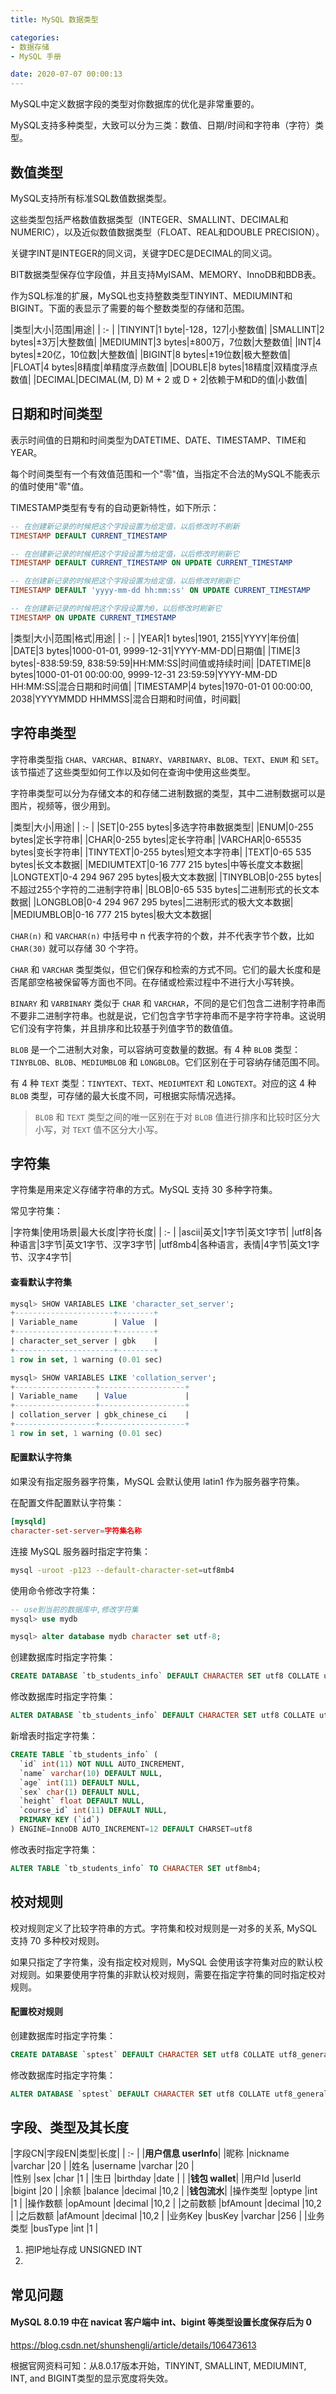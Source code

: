 ```yaml
---
title: MySQL 数据类型

categories:
- 数据存储
- MySQL 手册

date: 2020-07-07 00:00:13
---
```



MySQL中定义数据字段的类型对你数据库的优化是非常重要的。

MySQL支持多种类型，大致可以分为三类：数值、日期/时间和字符串（字符）类型。

## 数值类型
MySQL支持所有标准SQL数值数据类型。

这些类型包括严格数值数据类型（INTEGER、SMALLINT、DECIMAL和NUMERIC），以及近似数值数据类型（FLOAT、REAL和DOUBLE PRECISION）。

关键字INT是INTEGER的同义词，关键字DEC是DECIMAL的同义词。

BIT数据类型保存位字段值，并且支持MyISAM、MEMORY、InnoDB和BDB表。

作为SQL标准的扩展，MySQL也支持整数类型TINYINT、MEDIUMINT和BIGINT。下面的表显示了需要的每个整数类型的存储和范围。

|类型|大小|范围|用途|
| :- |
|TINYINT|1 byte|-128，127|小整数值|
|SMALLINT|2 bytes|±3万|大整数值|
|MEDIUMINT|3 bytes|±800万，7位数|大整数值|
|INT|4 bytes|±20亿，10位数|大整数值|
|BIGINT|8 bytes|±19位数|极大整数值|
|FLOAT|4 bytes|8精度|单精度浮点数值|
|DOUBLE|8 bytes|18精度|双精度浮点数值|
|DECIMAL|DECIMAL(M, D) M + 2 或 D + 2|依赖于M和D的值|小数值|

## 日期和时间类型
表示时间值的日期和时间类型为DATETIME、DATE、TIMESTAMP、TIME和YEAR。

每个时间类型有一个有效值范围和一个"零"值，当指定不合法的MySQL不能表示的值时使用"零"值。

TIMESTAMP类型有专有的自动更新特性，如下所示：

```sql
-- 在创建新记录的时候把这个字段设置为给定值，以后修改时不刷新
TIMESTAMP DEFAULT CURRENT_TIMESTAMP  

-- 在创建新记录的时候把这个字段设置为给定值，以后修改时刷新它
TIMESTAMP DEFAULT CURRENT_TIMESTAMP ON UPDATE CURRENT_TIMESTAMP  

-- 在创建新记录的时候把这个字段设置为给定值，以后修改时刷新它
TIMESTAMP DEFAULT 'yyyy-mm-dd hh:mm:ss' ON UPDATE CURRENT_TIMESTAMP  

-- 在创建新记录的时候把这个字段设置为0，以后修改时刷新它 
TIMESTAMP ON UPDATE CURRENT_TIMESTAMP 
```

|类型|大小|范围|格式|用途|
| :- |
|YEAR|1 bytes|1901, 2155|YYYY|年份值|
|DATE|3 bytes|1000-01-01, 9999-12-31|YYYY-MM-DD|日期值|
|TIME|3 bytes|-838:59:59, 838:59:59|HH:MM:SS|时间值或持续时间|
|DATETIME|8 bytes|1000-01-01 00:00:00, 9999-12-31 23:59:59|YYYY-MM-DD HH:MM:SS|混合日期和时间值|
|TIMESTAMP|4 bytes|1970-01-01 00:00:00, 2038|YYYYMMDD HHMMSS|混合日期和时间值，时间戳|
## 字符串类型
字符串类型指 `CHAR`、`VARCHAR`、`BINARY`、`VARBINARY`、`BLOB`、`TEXT`、`ENUM` 和 `SET`。该节描述了这些类型如何工作以及如何在查询中使用这些类型。

字符串类型可以分为存储文本的和存储二进制数据的类型，其中二进制数据可以是图片，视频等，很少用到。

|类型|大小|用途|
| :- |
|SET|0-255 bytes|多选字符串数据类型|
|ENUM|0-255 bytes|定长字符串|
|CHAR|0-255 bytes|定长字符串|
|VARCHAR|0-65535 bytes|变长字符串|
|TINYTEXT|0-255 bytes|短文本字符串|
|TEXT|0-65 535 bytes|长文本数据|
|MEDIUMTEXT|0-16 777 215 bytes|中等长度文本数据|
|LONGTEXT|0-4 294 967 295 bytes|极大文本数据|
|TINYBLOB|0-255 bytes|不超过255个字符的二进制字符串|
|BLOB|0-65 535 bytes|二进制形式的长文本数据|
|LONGBLOB|0-4 294 967 295 bytes|二进制形式的极大文本数据|
|MEDIUMBLOB|0-16 777 215 bytes|极大文本数据|

`CHAR(n)` 和 `VARCHAR(n)` 中括号中 n 代表字符的个数，并不代表字节个数，比如 `CHAR(30)` 就可以存储 30 个字符。

`CHAR` 和 `VARCHAR` 类型类似，但它们保存和检索的方式不同。它们的最大长度和是否尾部空格被保留等方面也不同。在存储或检索过程中不进行大小写转换。

`BINARY` 和 `VARBINARY` 类似于 `CHAR` 和 `VARCHAR`，不同的是它们包含二进制字符串而不要非二进制字符串。也就是说，它们包含字节字符串而不是字符字符串。这说明它们没有字符集，并且排序和比较基于列值字节的数值值。

`BLOB` 是一个二进制大对象，可以容纳可变数量的数据。有 4 种 `BLOB` 类型：`TINYBLOB`、`BLOB`、`MEDIUMBLOB` 和 `LONGBLOB`。它们区别在于可容纳存储范围不同。

有 4 种 `TEXT` 类型：`TINYTEXT`、`TEXT`、`MEDIUMTEXT` 和 `LONGTEXT`。对应的这 4 种 `BLOB` 类型，可存储的最大长度不同，可根据实际情况选择。

> `BLOB` 和 `TEXT` 类型之间的唯一区别在于对 `BLOB` 值进行排序和比较时区分大小写，对 `TEXT` 值不区分大小写。

## 字符集
字符集是用来定义存储字符串的方式。MySQL 支持 30 多种字符集。

常见字符集：

|字符集|使用场景|最大长度|字符长度|
| :- |
|ascii|英文|1字节|英文1字节|
|utf8|各种语言|3字节|英文1字节、汉字3字节|
|utf8mb4|各种语言，表情|4字节|英文1字节、汉字4字节|

#### 查看默认字符集
```sql
mysql> SHOW VARIABLES LIKE 'character_set_server';
+----------------------+--------+
| Variable_name        | Value  |
+----------------------+--------+
| character_set_server | gbk    |
+----------------------+--------+
1 row in set, 1 warning (0.01 sec)

mysql> SHOW VARIABLES LIKE 'collation_server';
+------------------+-------------------+
| Variable_name    | Value             |
+------------------+-------------------+
| collation_server | gbk_chinese_ci    |
+------------------+-------------------+
1 row in set, 1 warning (0.01 sec)
```

#### 配置默认字符集
如果没有指定服务器字符集，MySQL 会默认使用 latin1 作为服务器字符集。

在配置文件配置默认字符集：

```cnf
[mysqld]
character-set-server=字符集名称
```

连接 MySQL 服务器时指定字符集：

```bash
mysql -uroot -p123 --default-character-set=utf8mb4
```

使用命令修改字符集：
```sql
-- use到当前的数据库中,修改字符集
mysql> use mydb

mysql> alter database mydb character set utf-8;
```

创建数据库时指定字符集：

```sql
CREATE DATABASE `tb_students_info` DEFAULT CHARACTER SET utf8 COLLATE utf8_general_ci;
```

修改数据库时指定字符集：

```sql
ALTER DATABASE `tb_students_info` DEFAULT CHARACTER SET utf8 COLLATE utf8_general_ci;
```

新增表时指定字符集：

```sql
CREATE TABLE `tb_students_info` (
  `id` int(11) NOT NULL AUTO_INCREMENT,
  `name` varchar(10) DEFAULT NULL,
  `age` int(11) DEFAULT NULL,
  `sex` char(1) DEFAULT NULL,
  `height` float DEFAULT NULL,
  `course_id` int(11) DEFAULT NULL,
  PRIMARY KEY (`id`)
) ENGINE=InnoDB AUTO_INCREMENT=12 DEFAULT CHARSET=utf8
```

修改表时指定字符集：
```sql
ALTER TABLE `tb_students_info` TO CHARACTER SET utf8mb4;
```

## 校对规则
校对规则定义了比较字符串的方式。字符集和校对规则是一对多的关系, MySQL 支持 70 多种校对规则。

如果只指定了字符集，没有指定校对规则，MySQL 会使用该字符集对应的默认校对规则。如果要使用字符集的非默认校对规则，需要在指定字符集的同时指定校对规则。

#### 配置校对规则
创建数据库时指定字符集：

```sql
CREATE DATABASE `sptest` DEFAULT CHARACTER SET utf8 COLLATE utf8_general_ci;
```

修改数据库时指定字符集：

```sql
ALTER DATABASE `sptest` DEFAULT CHARACTER SET utf8 COLLATE utf8_general_ci;
```

## 字段、类型及其长度
|字段CN|字段EN|类型|长度|
| :- |
|**用户信息 userInfo**|
|昵称     |nickname   |varchar    |20     |
|姓名     |username   |varchar    |20     |    
|性别     |sex        |char       |1      |
|生日     |birthday   |date       |       |
|**钱包 wallet**|
|用户Id   |userId     |bigint     |20     |
|余额     |balance    |decimal    |10,2   |
|**钱包流水**|
|操作类型 |optype     |int        |1      |
|操作数额 |opAmount   |decimal    |10,2   |
|之前数额 |bfAmount   |decimal    |10,2   |
|之后数额 |afAmount   |decimal    |10,2   |
|业务Key  |busKey     |varchar    |256    |
|业务类型 |busType    |int        |1      |

1. 把IP地址存成 UNSIGNED INT
1. 

## 常见问题
#### MySQL 8.0.19 中在 navicat 客户端中 int、bigint 等类型设置长度保存后为 0
https://blog.csdn.net/shunshengli/article/details/106473613

根据官网资料可知：从8.0.17版本开始，TINYINT, SMALLINT, MEDIUMINT, INT, and BIGINT类型的显示宽度将失效。